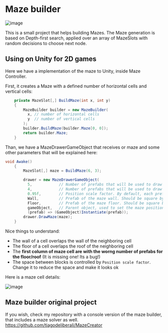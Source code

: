 # Maze builder

![image](https://user-images.githubusercontent.com/180231/48312637-f7cd0b80-e598-11e8-9071-a1b1043f9754.png)

This is a small project that helps building Mazes. The Maze generation is based on Depth-first search, applied over an array
of MazeSlots with random decisions to choose next node.

## Using on Unity for 2D games

Here we have a implementation of the maze to Unity, inside Maze Controller. 

First, it creates a Maze with a defined number of horizontal cells and vertical cells:

```c#
    private MazeSlot[,] BuildMaze(int x, int y)
    {
        MazeBuilder builder = new MazeBuilder(
          x, // number of horizontal cells
          y  // number of vertical cells
        );
        builder.BuildMaze(builder.Maze[0, 0]);
        return builder.Maze;
    }
```

Than, we have a MazeDrawerGameObject that receives or maze and some other parameters that will be explained here:

```c#
void Awake()
    {
        MazeSlot[,] maze = BuildMaze(6, 3);

        drawer = new MazeDrawerGameObject(
          5,            // Number of prefabs that will be used to draw the floor on each cell
          4,            // Number of prefabs that will be used to draw the wall on each cell
          0.95f,        // Position scale factor. By default, each prefab is set on absolute positions. This will adjust the position
          Wall,         // Prefab of the maze wall. Should be square by now.
          Floor,        // Prefab of the maze floor. Should be square by now.
          gameObject,   // Parent object, used to set the maze position on screen
          (prefab) => (GameObject)Instantiate(prefab));
        drawer.DrawMaze(maze);
    }
```

Nice things to understand:
* The wall of a cell overlaps the wall of the neighboring cell
* The floor of a cell overlaps the roof of the neighboring cell
* The **first column of maze cell are with the worng number of prefabs for the floor/roof** (It is missing one! Its a bug!)
* The space between blocks is controlled by `Position scale factor`. Change it to reduce the space and make it looks ok

Here is a maze cell details:

![image](https://user-images.githubusercontent.com/180231/48312786-0a484480-e59b-11e8-87be-d39368faec59.png)

## Maze builder original project

If you wish, check my repository with a console version of the maze builder, that includes a maze solver as well.
https://github.com/tiagodeliberali/MazeCreator

